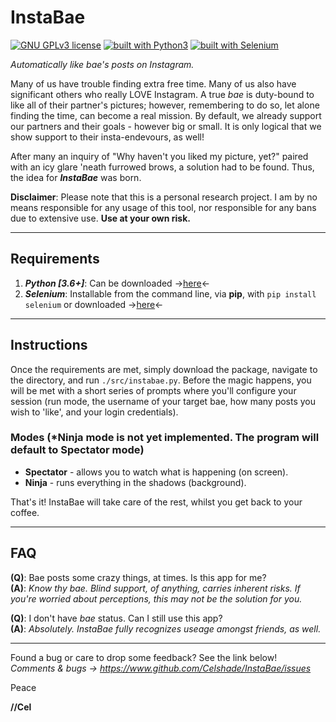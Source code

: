 # InstaBae
[![GNU GPLv3 license](https://img.shields.io/badge/license-GPLv3-blue.svg)](https://github.com/Celshade/InstaBae/blob/master/LICENSE.txt)
[![built with Python3](https://img.shields.io/badge/built%20with-Python3-green.svg)](https://www.python.org/)
[![built with Selenium](https://img.shields.io/badge/built%20with-Selenium-orange.svg)](https://github.com/SeleniumHQ/selenium)

_Automatically like bae's posts on Instagram._

Many of us have trouble finding extra free time. Many of us also have
significant others who really LOVE Instagram. A true _bae_ is duty-bound to
like all of their partner's pictures; however, remembering to do so,
let alone finding the time, can become a real mission. By default, we already
support our partners and their goals - however big or small. It is only
logical that we show support to their insta-endevours, as well!

After many an inquiry of "Why haven't you liked my picture, yet?" paired with
an icy glare 'neath furrowed brows, a solution had to be found. Thus, the idea
for **_InstaBae_** was born.

**Disclaimer**: Please note that this is a personal research project. I am by
no means responsible for any usage of this tool, nor responsible for any bans
due to extensive use. **Use at your own risk.**
***

## Requirements
1. _**Python [3.6+]**_: Can be downloaded ->[here](https://www.python.org/)<-
1. _**Selenium**_: Installable from the command line, via **pip**, with `pip install selenium` or downloaded ->[here](https://www.seleniumhq.org/download/)<-
***

## Instructions
Once the requirements are met, simply download the package, navigate to the directory,
and run `./src/instabae.py`. Before the magic happens, you will be met with a
short series of prompts where you'll configure your session (run mode, the username
of your target bae, how many posts you wish to 'like', and your login credentials).

### Modes (*Ninja mode is not yet implemented. The program will default to Spectator mode)
* **Spectator** - allows you to watch what is happening (on screen).
* **Ninja** - runs everything in the shadows (background).

That's it! InstaBae will take care of the rest, whilst you get back to your coffee.
***

## FAQ
**(Q)**: Bae posts some crazy things, at times. Is this app for me? \
**(A)**: _Know thy bae. Blind support, of anything, carries inherent risks._
_If you're worried about perceptions, this may not be the solution for you._

**(Q)**: I don't have _bae_ status. Can I still use this app? \
**(A)**: _Absolutely. InstaBae fully recognizes useage amongst friends, as well._
***

Found a bug or care to drop some feedback? See the link below! \
_Comments & bugs -> https://www.github.com/Celshade/InstaBae/issues_

Peace

**//Cel**
